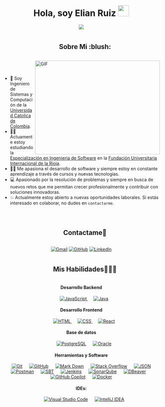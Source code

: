 <!-- Saludo -->
<h1 align="center">Hola, soy Elian Ruiz <img src="https://media.giphy.com/media/hvRJCLFzcasrR4ia7z/giphy.gif" width="35"></h1>

<!-- introduccion -->
<p align="center">
  <a href="https://github.com/DenverCoder1/readme-typing-svg"><img src="https://readme-typing-svg.herokuapp.com?font=Time+New+Roman&color=%23C8BE25&size=25&center=true&vCenter=true&width=600&height=100&lines=Ingeniero+de+Sistemas+y+Computación;Desarrollador+Back+(2+años)"></a>
</p>

<!-- Sobre mi -->
<div id="user-content-toc">
  <ul align="center">
    <summary><h2 style="display: inline-block">Sobre Mi :blush: </h2></summary>
  </ul>
</div>

<img align="right" height="300" width="400" alt="GIF" src="https://media.giphy.com/media/SWoSkN6DxTszqIKEqv/giphy.gif">

<br><br>
- :school: Soy Ingeniero de Sistemas y Computación de la [Universidad Catolica de Colombia](https://www.ucatolica.edu.co/portal/).
- :student: Actuamente estoy estudiando la [Especialización en Ingenieria de Software](https://unir.edu.co/especializaciones/especializacion-ingenieria-software/) en la [Fundación Universitaria Internacional de la Rioja](https://unir.edu.co/).
- :technologist: Me apasiona el desarrollo de software y siempre estoy en constante aprendizaje a través de cursos y nuevas tecnologías.
- :computer: Apasionado por la resolución de problemas y siempre en busca de nuevos retos que me permitan crecer profesionalmente y contribuir con soluciones innovadoras.
- :boom: Actualmente estoy abierto a nuevas oportunidades laborales. Si estás interesado en colaborar, no dudes en `contactarme`.
<br>


<!-- Conectame -->
<div id="user-content-toc">
  <ul align="center">
    <summary><h2 style="display: inline-block">Contactame🤝</h2></summary>
  </ul>
</div>

<p align="center">
	<a href="mailto:elianruizpedraza@gmail.com"><img img src="https://img.shields.io/badge/gmail-%23EA4335.svg?style=plastic&logo=gmail&logoColor=white" alt="Gmail"/></a>
	<a href="https://github.com/ElianRuiz99"><img src="https://img.shields.io/badge/github-%23181717.svg?style=plastic&logo=github&logoColor=white" alt="GitHub"/></a>
	<a href="https://www.linkedin.com/in/arlen-elian-ruiz-pedraza-35496b200/"><img src="https://img.shields.io/badge/linkedin-%230A66C2.svg?style=plastic&logo=linkedin&logoColor=white" alt="LinkedIn"/></a>
</p>


<!-- Habilidades -->
<div id="user-content-toc">
  <ul align="center">
    <summary><h2 style="display: inline-block">Mis Habilidades👨🏻‍💻</h2></summary>
  </ul>
</div>

<h4 align="center">Desarrollo Backend</h4>
<p align="center"> 
  &emsp;
  <a href="https://developer.mozilla.org/en-US/docs/Web/JavaScript" target="_blank"> 
     <img alt="JavaScript" src="https://img.shields.io/badge/JavaScript%20-%23F7DF1E.svg?style=plastic&logo=javascript&logoColor=black">
   </a>
  &emsp;
  <a href="https://www.java.com" target="_blank"> 
    <img alt="Java" src="https://img.shields.io/badge/Java-%23007396.svg?style=plastic&logo=java&logoColor=white">
  </a>
</p>

<h4 align="center">Desarrollo Frontend</h4>
<p align="center"> 
  &emsp; 
  <a href="https://www.w3.org/html/" target="_blank"> 
   <img alt="HTML" src="https://img.shields.io/badge/HTML5%20-%23E34F26.svg?style=plastic&logo=html5&logoColor=white">
  </a>   
  &emsp;
  <a href="https://www.w3schools.com/css/" target="_blank">
    <img alt="CSS" src="https://img.shields.io/badge/CSS%20-%231572B6.svg?style=plastic&logo=css3&logoColor=white">
  </a> 
  &emsp;
  <a href="https://es.react.dev/" target="_blank">
    <img alt="React" src="https://img.shields.io/badge/react-%2361DAFB.svg?style=plastic&logo=React&logoColor=black">
  </a>
</p>

<h4 align="center">Base de datos</h4>
<p align="center">
  &emsp;
    <a href="#"><img alt="PostgreSQL" src="https://img.shields.io/badge/PostgreSQL-%2331575C.svg?style=plastic&logo=postgresql&logoColor=white"></a>
  &emsp;
    <a href="#"><img alt="Oracle" src="https://img.shields.io/badge/Oracle-%23F80000.svg?style=plastic&logo=oracle&logoColor=white"></a>
</p>


<h4 align="center">Herramientas y Software</h4> 
<p align="center">
  &emsp;
    <a href="#"><img alt="Git" src="https://img.shields.io/badge/Git%20-%23F05033.svg?style=plastic&logo=git&logoColor=white"></a>
  &emsp;
    <a href="#"><img alt="GitHub" src="https://img.shields.io/badge/github-%23181717.svg?style=plastic&logo=github&logoColor=white"></a>
  &emsp;
    <a href="#"><img alt="Mark Down" src="https://img.shields.io/badge/Markdown-000000?style=plastic&logo=markdown&logoColor=white"></a>
  &emsp;
    <a href="#"><img alt="Stack Overflow" src="https://img.shields.io/badge/-Stack%20Overflow-FE7A16?style=plastic&logo=stack-overflow&logoColor=white"></a>
  &emsp;
    <a href="#"><img alt="JSON" img src="https://img.shields.io/badge/json-%23000000.svg?style=plastic&logo=json&logoColor=white"></a>
  &emsp;
    <a href="#"><img alt="Postman" src="https://img.shields.io/badge/Postman-%23FF6C37.svg?style=plastic&logo=postman&logoColor=white"></a>
  &emsp;
    <a href="#"><img alt="SBT" src="https://img.shields.io/badge/SBT-%23000000.svg?style=plastic&logo=sbt&logoColor=white"></a>
  &emsp;
    <a href="#"><img alt="Jenkins" src="https://img.shields.io/badge/Jenkins-%23D24939.svg?style=plastic&logo=jenkins&logoColor=white"></a>
  &emsp;
    <a href="#"><img alt="SonarQube" src="https://img.shields.io/badge/SonarQube-%23000000.svg?style=plastic&logo=sonarqube&logoColor=white"></a>
  &emsp;
    <a href="#"><img alt="DBeaver" src="https://img.shields.io/badge/DBeaver-%23000000.svg?style=plastic&logo=dbeaver&logoColor=white"></a>
  &emsp;
    <a href="#"><img alt="GitHub Copilot" src="https://img.shields.io/badge/GitHub%20Copilot-%2328A745.svg?style=plastic&logo=github-copilot&logoColor=white"></a>
  &emsp;
    <a href="#"><img alt="Docker" src="https://img.shields.io/badge/Docker-%230db7ed.svg?style=plastic&logo=docker&logoColor=white"></a>
</p>

<h4 align="center">IDEs:</h4> 
<p align="center">
  &emsp;
    <a href="#"><img alt="Visual Studio Code" src="https://img.shields.io/badge/Visual%20Studio%20Code-0078d7.svg?style=plastic&logo=visual-studio-code&logoColor=white"></a>
  &emsp;
    <a href="#"><img alt="IntelliJ IDEA" src="https://img.shields.io/badge/IntelliJ%20IDEA-%23000000.svg?style=plastic&logo=intellij-idea&logoColor=white"></a>
</p>
